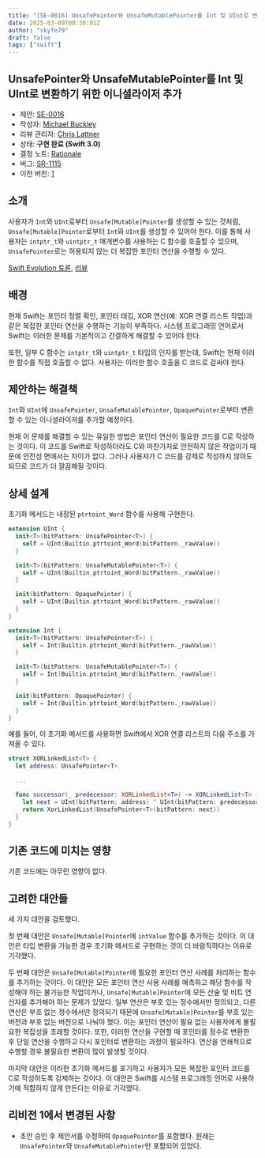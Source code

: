 ```yaml
---
title: "[SE-0016] UnsafePointer와 UnsafeMutablePointer를 Int 및 UInt로 변환하기 위한 이니셜라이저 추가"
date: 2025-03-09T00:30:01Z
author: "skyfe79"
draft: false
tags: ["swift"]
---
```


## UnsafePointer와 UnsafeMutablePointer를 Int 및 UInt로 변환하기 위한 이니셜라이저 추가

* 제안: [SE-0016](0016-initializers-for-converting-unsafe-pointers-to-ints.md)
* 작성자: [Michael Buckley](https://github.com/MichaelBuckley)
* 리뷰 관리자: [Chris Lattner](https://github.com/lattner)
* 상태: **구현 완료 (Swift 3.0)**
* 결정 노트: [Rationale](https://forums.swift.org/t/accepted-se-0016-adding-initializers-to-int-and-uint-to-convert-from-unsafepointer-and-unsafemutablepointer/2005)
* 버그: [SR-1115](https://bugs.swift.org/browse/SR-1115)
* 이전 버전: [1](https://github.com/swiftlang/swift-evolution/blob/ae2d7c24fff7cbdff754d9a4339e4fb02df5c690/proposals/0016-initializers-for-converting-unsafe-pointers-to-ints.md)


## 소개

사용자가 `Int`와 `UInt`로부터 `Unsafe[Mutable]Pointer`를 생성할 수 있는 것처럼, `Unsafe[Mutable]Pointer`로부터 `Int`와 `UInt`를 생성할 수 있어야 한다. 이를 통해 사용자는 `intptr_t`와 `uintptr_t` 매개변수를 사용하는 C 함수를 호출할 수 있으며, `UnsafePointer`로는 허용되지 않는 더 복잡한 포인터 연산을 수행할 수 있다.

[Swift Evolution 토론](https://forums.swift.org/t/proposal-add-initializers-for-converting-unsafepointers-to-int-and-unit/331), [리뷰](https://forums.swift.org/t/review-se-0016-adding-initializers-to-int-and-uint-to-convert-from-unsafepointer-and-unsafemutablepointer/1899)


## 배경

현재 Swift는 포인터 정렬 확인, 포인터 태깅, XOR 연산(예: XOR 연결 리스트 작업)과 같은 복잡한 포인터 연산을 수행하는 기능이 부족하다. 시스템 프로그래밍 언어로서 Swift는 이러한 문제를 기본적이고 간결하게 해결할 수 있어야 한다.

또한, 일부 C 함수는 `intptr_t`와 `uintptr_t` 타입의 인자를 받는데, Swift는 현재 이러한 함수를 직접 호출할 수 없다. 사용자는 이러한 함수 호출을 C 코드로 감싸야 한다.


## 제안하는 해결책

`Int`와 `UInt`에 `UnsafePointer`, `UnsafeMutablePointer`, `OpaquePointer`로부터 변환할 수 있는 이니셜라이저를 추가할 예정이다.

현재 이 문제를 해결할 수 있는 유일한 방법은 포인터 연산이 필요한 코드를 C로 작성하는 것이다. 이 코드를 Swift로 작성하더라도 C와 마찬가지로 안전하지 않은 작업이기 때문에 안전성 면에서는 차이가 없다. 그러나 사용자가 C 코드를 강제로 작성하지 않아도 되므로 코드가 더 깔끔해질 것이다.


## 상세 설계

초기화 메서드는 내장된 `ptrtoint_Word` 함수를 사용해 구현한다.

```swift
extension UInt {
  init<T>(bitPattern: UnsafePointer<T>) {
    self = UInt(Builtin.ptrtoint_Word(bitPattern._rawValue))
  }

  init<T>(bitPattern: UnsafeMutablePointer<T>) {
    self = UInt(Builtin.ptrtoint_Word(bitPattern._rawValue))
  }

  init(bitPattern: OpaquePointer) {
    self = UInt(Builtin.ptrtoint_Word(bitPattern._rawValue))
  }
}

extension Int {
  init<T>(bitPattern: UnsafePointer<T>) {
    self = Int(Builtin.ptrtoint_Word(bitPattern._rawValue))
  }

  init<T>(bitPattern: UnsafeMutablePointer<T>) {
    self = Int(Builtin.ptrtoint_Word(bitPattern._rawValue))
  }

  init(bitPattern: OpaquePointer) {
    self = Int(Builtin.ptrtoint_Word(bitPattern._rawValue))
  }
}
```

예를 들어, 이 초기화 메서드를 사용하면 Swift에서 XOR 연결 리스트의 다음 주소를 가져올 수 있다.

```swift
struct XORLinkedList<T> {
  let address: UnsafePointer<T>

  ...

  func successor(_ predecessor: XORLinkedList<T>) -> XORLinkedList<T> {
    let next = UInt(bitPattern: address) ^ UInt(bitPattern: predecessor.address)
    return XorLinkedList(UnsafePointer<T>(bitPattern: next))
  }
}
```


## 기존 코드에 미치는 영향

기존 코드에는 아무런 영향이 없다.


## 고려한 대안들

세 가지 대안을 검토했다.

첫 번째 대안은 `Unsafe[Mutable]Pointer`에 `intValue` 함수를 추가하는 것이다. 이 대안은 타입 변환을 가능한 경우 초기화 메서드로 구현하는 것이 더 바람직하다는 이유로 기각했다.

두 번째 대안은 `Unsafe[Mutable]Pointer`에 필요한 포인터 연산 사례를 처리하는 함수를 추가하는 것이다. 이 대안은 모든 포인터 연산 사용 사례를 예측하고 해당 함수를 작성해야 하는 불가능한 작업이거나, `Unsafe[Mutable]Pointer`에 모든 산술 및 비트 연산자를 추가해야 하는 문제가 있었다. 일부 연산은 부호 있는 정수에서만 정의되고, 다른 연산은 부호 없는 정수에서만 정의되기 때문에 `Unsafe[Mutable]Pointer`를 부호 있는 버전과 부호 없는 버전으로 나눠야 했다. 이는 포인터 연산이 필요 없는 사용자에게 불필요한 복잡성을 초래할 것이다. 또한, 이러한 연산을 구현할 때 포인터를 정수로 변환한 후 단일 연산을 수행하고 다시 포인터로 변환하는 과정이 필요하다. 연산을 연쇄적으로 수행할 경우 불필요한 변환이 많이 발생할 것이다.

마지막 대안은 이러한 초기화 메서드를 포기하고 사용자가 모든 복잡한 포인터 코드를 C로 작성하도록 강제하는 것이다. 이 대안은 Swift를 시스템 프로그래밍 언어로 사용하기에 적합하지 않게 만든다는 이유로 기각했다.


## 리비전 1에서 변경된 사항

- 초안 승인 후 제안서를 수정하여 `OpaquePointer`를 포함했다. 원래는 `UnsafePointer`와 `UnsafeMutablePointer`만 포함되어 있었다.




